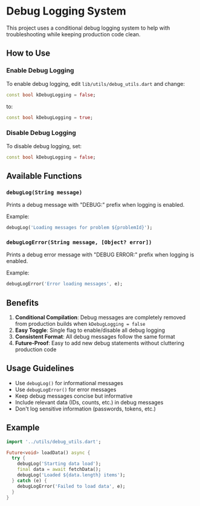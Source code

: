 # Debug Logging System

This project uses a conditional debug logging system to help with troubleshooting while keeping production code clean.

## How to Use

### Enable Debug Logging
To enable debug logging, edit `lib/utils/debug_utils.dart` and change:
```dart
const bool kDebugLogging = false;
```
to:
```dart
const bool kDebugLogging = true;
```

### Disable Debug Logging
To disable debug logging, set:
```dart
const bool kDebugLogging = false;
```

## Available Functions

### `debugLog(String message)`
Prints a debug message with "DEBUG:" prefix when logging is enabled.

Example:
```dart
debugLog('Loading messages for problem ${problemId}');
```

### `debugLogError(String message, [Object? error])`
Prints a debug error message with "DEBUG ERROR:" prefix when logging is enabled.

Example:
```dart
debugLogError('Error loading messages', e);
```

## Benefits

1. **Conditional Compilation**: Debug messages are completely removed from production builds when `kDebugLogging = false`
2. **Easy Toggle**: Single flag to enable/disable all debug logging
3. **Consistent Format**: All debug messages follow the same format
4. **Future-Proof**: Easy to add new debug statements without cluttering production code

## Usage Guidelines

- Use `debugLog()` for informational messages
- Use `debugLogError()` for error messages
- Keep debug messages concise but informative
- Include relevant data (IDs, counts, etc.) in debug messages
- Don't log sensitive information (passwords, tokens, etc.)

## Example

```dart
import '../utils/debug_utils.dart';

Future<void> loadData() async {
  try {
    debugLog('Starting data load');
    final data = await fetchData();
    debugLog('Loaded ${data.length} items');
  } catch (e) {
    debugLogError('Failed to load data', e);
  }
} 